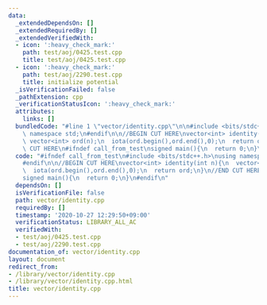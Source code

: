 ```yaml
---
data:
  _extendedDependsOn: []
  _extendedRequiredBy: []
  _extendedVerifiedWith:
  - icon: ':heavy_check_mark:'
    path: test/aoj/0425.test.cpp
    title: test/aoj/0425.test.cpp
  - icon: ':heavy_check_mark:'
    path: test/aoj/2290.test.cpp
    title: initialize potential
  _isVerificationFailed: false
  _pathExtension: cpp
  _verificationStatusIcon: ':heavy_check_mark:'
  attributes:
    links: []
  bundledCode: "#line 1 \"vector/identity.cpp\"\n\n#include <bits/stdc++.h>\nusing\
    \ namespace std;\n#endif\n\n//BEGIN CUT HERE\nvector<int> identity(int n){\n \
    \ vector<int> ord(n);\n  iota(ord.begin(),ord.end(),0);\n  return ord;\n}\n//END\
    \ CUT HERE\n#ifndef call_from_test\nsigned main(){\n  return 0;\n}\n#endif\n"
  code: "#ifndef call_from_test\n#include <bits/stdc++.h>\nusing namespace std;\n\
    #endif\n\n//BEGIN CUT HERE\nvector<int> identity(int n){\n  vector<int> ord(n);\n\
    \  iota(ord.begin(),ord.end(),0);\n  return ord;\n}\n//END CUT HERE\n#ifndef call_from_test\n\
    signed main(){\n  return 0;\n}\n#endif\n"
  dependsOn: []
  isVerificationFile: false
  path: vector/identity.cpp
  requiredBy: []
  timestamp: '2020-10-27 12:29:50+09:00'
  verificationStatus: LIBRARY_ALL_AC
  verifiedWith:
  - test/aoj/0425.test.cpp
  - test/aoj/2290.test.cpp
documentation_of: vector/identity.cpp
layout: document
redirect_from:
- /library/vector/identity.cpp
- /library/vector/identity.cpp.html
title: vector/identity.cpp
---
```

